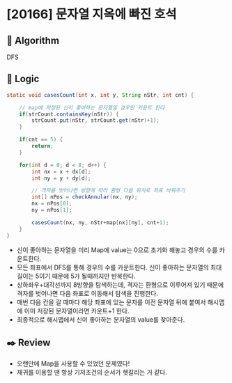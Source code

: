 # [20166] 문자열 지옥에 빠진 호석

## :pushpin: **Algorithm**

DFS

## :round_pushpin: **Logic**

```java
static void casesCount(int x, int y, String nStr, int cnt) {

    // map에 저장된 신이 좋아하는 문자열일 경우만 카운트 한다
    if(strCount.containsKey(nStr)) {
        strCount.put(nStr, strCount.get(nStr)+1);
    }

    if(cnt == 5) {
        return;
    }

    for(int d = 0; d < 8; d++) {
        int nx = x + dx[d];
        int ny = y + dy[d];

        // 격자를 벗어나면 방향에 따라 환형 다음 위치로 좌표 바꿔주기
        int[] nPos = checkAnnular(nx, ny);
        nx = nPos[0];
        ny = nPos[1];

        casesCount(nx, ny, nStr+map[nx][ny], cnt+1);
    }
}
```

- 신이 좋아하는 문자열을 미리 Map에 value는 0으로 초기화 해놓고 경우의 수를 카운트한다.
- 모든 좌표에서 DFS를 통해 경우의 수를 카운트한다. 신이 좋아하는 문자열의 최대 길이는 5이기 때문에 5가 될때까지만 반복한다.
- 상하좌우+대각선까지 8방향을 탐색하는데, 격자는 환형으로 이루어져 있기 때문에 격자를 벗어나면 다음 좌표로 이동해서 탐색을 진행한다.
- 매번 다음 칸을 갈 때마다 해당 좌표에 있는 문자를 이전 문자열 뒤에 붙여서 해시맵에 이미 저장된 문자열이라면 카운트+1 한다.
- 최종적으로 해시맵에서 신이 좋아하는 문자열의 value를 찾아준다.

## :black_nib: **Review**

- 오랜만에 Map을 사용할 수 있었던 문제였다!
- 재귀를 이용할 땐 항상 기저조건의 순서가 헷갈리는 거 같다.

